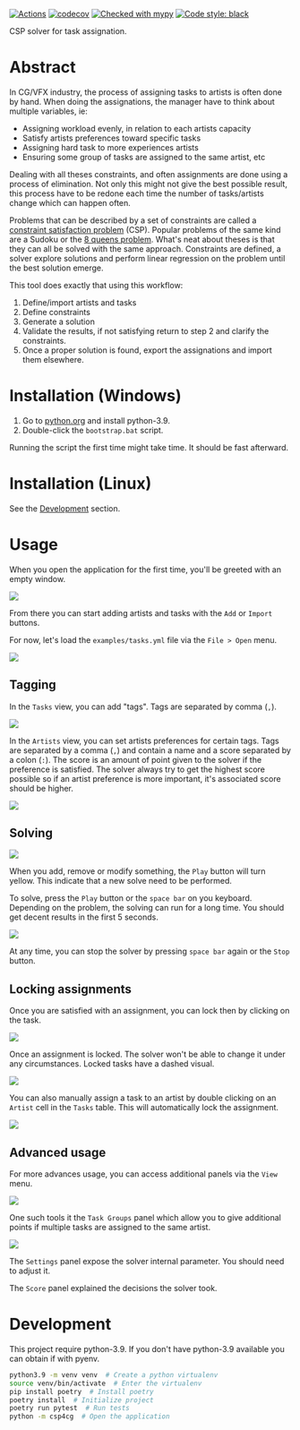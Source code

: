 [![Actions](https://github.com/renaudll/csp4cg/workflows/tests/badge.svg)](https://github.com/renaudll/csp4cg/actions)
[![codecov](https://codecov.io/gh/renaudll/csp4cg/branch/master/graph/badge.svg?token=TW71TJEV6A)](https://codecov.io/gh/renaudll/csp4cg)
[![Checked with mypy](http://www.mypy-lang.org/static/mypy_badge.svg)](http://mypy-lang.org/)
[![Code style: black](https://img.shields.io/badge/code%20style-black-000000.svg)](https://github.com/psf/black)

CSP solver for task assignation.

# Abstract

In CG/VFX industry, the process of assigning tasks to artists is often done by hand.
When doing the assignations, the manager have to think about multiple variables, ie:
- Assigning workload evenly, in relation to each artists capacity
- Satisfy artists preferences toward specific tasks
- Assigning hard task to more experiences artists
- Ensuring some group of tasks are assigned to the same artist, etc

Dealing with all theses constraints, and often assignments are done using a process of elimination.
Not only this might not give the best possible result, this process have to be redone each time the number of tasks/artists change which can happen often.

Problems that can be described by a set of constraints are called a [constraint satisfaction problem](https://en.wikipedia.org/wiki/Constraint_satisfaction_problem) (CSP). 
Popular problems of the same kind are a Sudoku or the [8 queens problem](https://www.brainmetrix.com/8-queens). 
What's neat about theses is that they can all be solved with the same approach. 
Constraints are defined, a solver explore solutions and perform linear regression on the problem until the best solution emerge. 

This tool does exactly that using this workflow:
1) Define/import artists and tasks
2) Define constraints
3) Generate a solution
4) Validate the results, if not satisfying return to step 2 and clarify the constraints.
5) Once a proper solution is found, export the assignations and import them elsewhere.


# Installation (Windows)

1. Go to [python.org](https://www.python.org/downloads/) and install python-3.9.
2. Double-click the `bootstrap.bat` script.

Running the script the first time might take time. It should be fast afterward.

# Installation (Linux)

See the [Development](#Development) section.

# Usage

When you open the application for the first time, you'll be greeted with an empty window.

![](docs/images/tutorial_01.png)

From there you can start adding artists and tasks with the `Add` or `Import` buttons.

For now, let's load the `examples/tasks.yml` file via the `File > Open` menu.

![](docs/images/tutorial_02.png)

## Tagging

In the `Tasks` view, you can add "tags". Tags are separated by comma (`,`).

![](docs/images/tutorial_03.png)

In the `Artists` view, you can set artists preferences for certain tags. 
Tags are separated by a comma (`,`) and contain a name and a score separated by a colon (`:`).
The score is an amount of point given to the solver if the preference is satisfied.
The solver always try to get the highest score possible so if an artist preference is more important, it's associated score should be higher.

![](docs/images/tutorial_04.png)


## Solving

![](docs/images/tutorial_05.png)

When you add, remove or modify something, the `Play` button will turn yellow.
This indicate that a new solve need to be performed.

To solve, press the `Play` button or the `space bar` on you keyboard.
Depending on the problem, the solving can run for a long time. 
You should get decent results in the first 5 seconds.

![](docs/images/solve.gif)

At any time, you can stop the solver by pressing `space bar` again or the `Stop` button.

## Locking assignments

Once you are satisfied with an assignment, you can lock then by clicking on the task.

![](docs/images/tutorial_06.png)

Once an assignment is locked. The solver won't be able to change it under any circumstances. Locked tasks have a dashed visual.

![](docs/images/tutorial_07.png)

You can also manually assign a task to an artist by double clicking on an `Artist` cell in the `Tasks` table. This will automatically lock the assignment.

![](docs/images/tutorial_08.png)

## Advanced usage

For more advances usage, you can access additional panels via the `View` menu.

![](docs/images/tutorial_09.png)

One such tools it the `Task Groups` panel which allow you to give additional points if multiple tasks are assigned to the same artist.

![](docs/images/tutorial_10.png)

The `Settings` panel expose the solver internal parameter. You should need to adjust it.

The `Score` panel explained the decisions the solver took.

# Development

This project require python-3.9.
If you don't have python-3.9 available you can obtain if with pyenv.

```bash
python3.9 -m venv venv  # Create a python virtualenv
source venv/bin/activate  # Enter the virtualenv
pip install poetry  # Install poetry
poetry install  # Initialize project
poetry run pytest  # Run tests
python -m csp4cg  # Open the application
```

